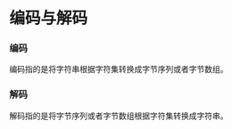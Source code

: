 # 编码与解码
### 编码
  编码指的是将字符串根据字符集转换成字节序列或者字节数组。
### 解码
  解码指的是将字节序列或者字节数组根据字符集转换成字符串。
 
 
<!--stackedit_data:
eyJoaXN0b3J5IjpbLTExNTcxOTM1NTgsLTE5MTUxMzU3ODgsLT
c4NjA3NDU3NF19
-->